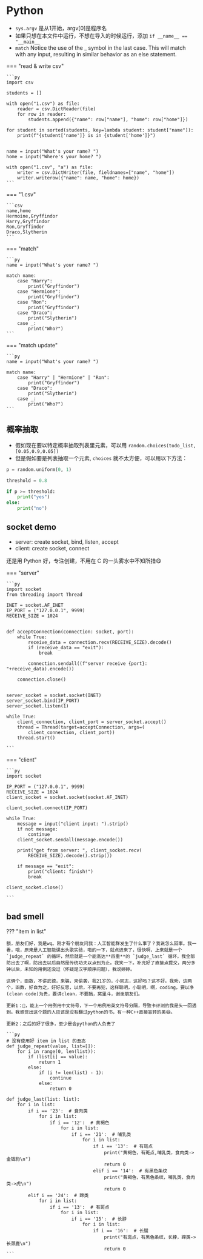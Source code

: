 # Python

- `sys.argv` 是从1开始，argv[0]是程序名
- 如果只想在本文件中运行，不想在导入的时候运行，添加 `if __name__ == "__main__`
- `match` Notice the use of the _ symbol in the last case. This will match with any input, resulting in similar behavior as an else statement.

=== "read & write csv"

    ```py
    import csv

    students = []

    with open("1.csv") as file:
        reader = csv.DictReader(file)
        for row in reader:
            students.append({"name": row["name"], "home": row["home"]})

    for student in sorted(students, key=lambda student: student["name"]):
        print(f"{student['name']} is in {student['home']}")


    name = input("What's your name? ")
    home = input("Where's your home? ")

    with open("1.csv", "a") as file:
        writer = csv.DictWriter(file, fieldnames=["name", "home"])
        writer.writerow({"name": name, "home": home})
    ```

=== "1.csv"

    ```csv
    name,home
    Hermoine,Gryffindor
    Harry,Gryffindor
    Ron,Gryffindor
    Draco,Slytherin
    ```

=== "match"

    ```py
    name = input("What's your name? ")

    match name: 
        case "Harry":
            print("Gryffindor")
        case "Hermione":
            print("Gryffindor")
        case "Ron": 
            print("Gryffindor")
        case "Draco":
            print("Slytherin")
        case _:
            print("Who?")
    ```

=== "match update"

    ```py
    name = input("What's your name? ")

    match name: 
        case "Harry" | "Hermione" | "Ron":
            print("Gryffindor")
        case "Draco":
            print("Slytherin")
        case _:
            print("Who?")
    ```

## 概率抽取
- 假如现在要以特定概率抽取列表里元素，可以用 `random.choices(todo_list,[0.05,0.9,0.05])` 
- 但是假如要是列表抽取一个元素, `choices` 就不太方便，可以用以下方法：
```py
p = random.uniform(0, 1)

threshold = 0.8

if p >= threshold:
    print("yes")
else:
    print("no")
```
## socket demo
- server: create socket, bind, listen, accept
- client: create socket, connect

还是用 Python 好，专注创建，不用在 C 的一头雾水中不知所措😋

=== "server"

    ```py
    import socket
    from threading import Thread

    INET = socket.AF_INET
    IP_PORT = ("127.0.0.1", 9999)
    RECEIVE_SIZE = 1024


    def acceptConnection(connection: socket, port):
        while True:
            receive_data = connection.recv(RECEIVE_SIZE).decode()
            if (receive_data == "exit"):
                break

            connection.sendall((f"server receive {port}: "+receive_data).encode())

        connection.close()


    server_socket = socket.socket(INET)
    server_socket.bind(IP_PORT)
    server_socket.listen(1)

    while True:
        client_connection, client_port = server_socket.accept()
        thread = Thread(target=acceptConnection, args=(
            client_connection, client_port))
        thread.start()

    ```

=== "client"

    ```py
    import socket

    IP_PORT = ("127.0.0.1", 9999)
    RECEIVE_SIZE = 1024
    client_socket = socket.socket(socket.AF_INET)

    client_socket.connect(IP_PORT)

    while True:
        message = input("client input: ").strip()
        if not message:
            continue
        client_socket.sendall(message.encode())

        print("get from server: ", client_socket.recv(
            RECEIVE_SIZE).decode().strip())

        if message == "exit":
            print("client: finish!")
            break

    client_socket.close()

    ```

## bad smell

??? "item in list"

    额，朋友们好，我是wq。刚才有个朋友问我：人工智能群发生了什么事了？我说怎么回事。我一看，哦，原来是人工智能课出头歌实验，啪的一下，就点进来了，很快啊，上来就是一个 `judge_repeat` 的循环，然后就是一个能高达**四重**的 `judge_last` 循环，我全部防出去了啊，防出去以后自然是传统功夫以点到为止。我笑一下。补充好了直接点提交，两分多钟以后，未知的用例还没过（怀疑是汉字顺序问题），我说婷婷。

    这俩个，函数，不讲武德，来骗，来偷袭，我21岁的，小同志，这好吗？这不好。我劝，这两个，函数，好自为之，好好反思，以后，不要再犯，这样聪明，小聪明，啊，coding，要以净(clean code)为贵，要讲clean，不要搞，窝里斗，谢谢朋友们。

    更新1：🤬，能上一个用例用中文符号，下一个用例用英文符号分隔，导致卡评测的我是头一回遇到。我感觉出这个题的人应该是没有翻过python的书，有一种C++直接盲转的美😅。

    更新2：之后的好了很多，至少是会python的人负责了

    ```py
    # 没有使用好 item in list 的丑态
    def judge_repeat(value, list=[]):
        for i in range(0, len(list)):
            if (list[i] == value):
                return 1
            else:
                if (i != len(list) - 1):
                    continue
                else:
                    return 0

    def judge_last(list: list):
        for i in list:
            if i == '23':  # 食肉类
                for i in list:
                    if i == '12':  # 黄褐色
                        for i in list:
                            if i == '21':  # 哺乳类
                                for i in list:
                                    if i == '13':  # 有斑点
                                        print("黄褐色，有斑点,哺乳类，食肉类->金钱豹\n")
                                        return 0
                                    elif i == '14':  # 有黑色条纹
                                        print("黄褐色，有黑色条纹，哺乳类，食肉类->虎\n")
                                        return 0
            elif i == '24':  # 蹄类
                for i in list:
                    if i == '13':  # 有斑点
                        for i in list:
                            if i == '15':  # 长脖
                                for i in list:
                                    if i == '16':  # 长腿
                                        print("有斑点，有黑色条纹，长脖，蹄类->长颈鹿\n")
                                        return 0
    ```


